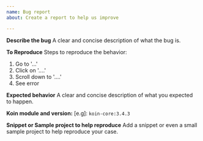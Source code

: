 ```yaml
---
name: Bug report
about: Create a report to help us improve

---
```


**Describe the bug**
A clear and concise description of what the bug is.

**To Reproduce**
Steps to reproduce the behavior:
1. Go to '...'
2. Click on '....'
3. Scroll down to '....'
4. See error

**Expected behavior**
A clear and concise description of what you expected to happen.

**Koin module and version:**
 [e.g]: `koin-core:3.4.3`

**Snippet or Sample project to help reproduce**
Add a snippet or even a small sample project to help reproduce your case.
